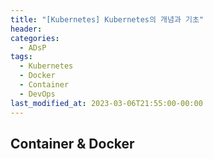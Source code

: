 ```yaml
---
title: "[Kubernetes] Kubernetes의 개념과 기초"
header:
categories:
  - ADsP
tags:
  - Kubernetes
  - Docker
  - Container 
  - DevOps
last_modified_at: 2023-03-06T21:55:00-00:00
---
```


## Container & Docker
